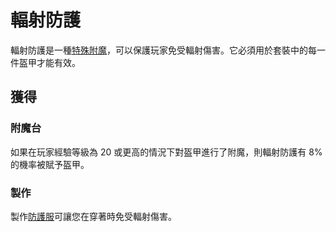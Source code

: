# 輻射防護

輻射防護是一種[特殊附魔](../space/enchantments.md)，可以保護玩家免受輻射傷害。它必須用於套裝中的每一件盔甲才能有效。

## 獲得

### 附魔台

如果在玩家經驗等級為 20 或更高的情況下對盔甲進行了附魔，則輻射防護有 8% 的機率被賦予盔甲。

### 製作

製作[防護服](../item-1/Hazmat-Armor.md)可讓您在穿著時免受輻射傷害。

